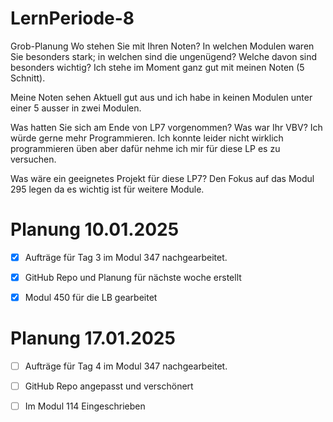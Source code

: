 # LernPeriode-8


Grob-Planung Wo stehen Sie mit Ihren Noten? In welchen Modulen waren Sie besonders stark; in welchen sind die ungenügend? Welche davon sind besonders wichtig? Ich stehe im Moment ganz gut mit meinen Noten (5 Schnitt).

Meine Noten sehen Aktuell gut aus und ich habe in keinen Modulen unter einer 5 ausser in zwei Modulen.

Was hatten Sie sich am Ende von LP7 vorgenommen? Was war Ihr VBV? Ich würde gerne mehr Programmieren. Ich konnte leider nicht wirklich programmieren üben aber dafür nehme ich mir für diese LP es zu versuchen.

Was wäre ein geeignetes Projekt für diese LP7? Den Fokus auf das Modul 295 legen da es wichtig ist für weitere Module.


# Planung 10.01.2025
- [x] Aufträge für Tag 3 im Modul 347 nachgearbeitet.
- [x] GitHub Repo und Planung für nächste woche erstellt
- [x] Modul 450 für die LB gearbeitet


# Planung 17.01.2025
- [ ] Aufträge für Tag 4 im Modul 347 nachgearbeitet.
- [ ] GitHub Repo angepasst und verschönert
- [ ] Im Modul 114 Eingeschrieben

